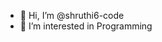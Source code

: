 - 👋 Hi, I’m @shruthi6-code
- 👀 I’m interested in Programming


<!---
shruthi6-code/shruthi6-code is a ✨ special ✨ repository because its `README.md` (this file) appears on your GitHub profile.
You can click the Preview link to take a look at your changes.
--->
